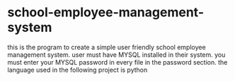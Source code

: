 # school-employee-management-system
this is the program to create a simple user friendly school employee management system.
user must have MYSQL installed in their system.
you must enter your MYSQL password in every file in the password section.
the language used in the following project is python
